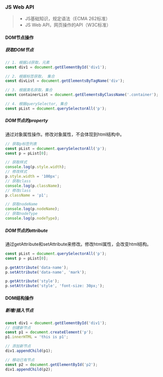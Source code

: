 ### JS Web API

> - JS基础知识，规定语法（ECMA 262标准）
> - JS Web API，网页操作的API（W3C标准）

#### DOM节点操作

##### 获取DOM节点

```javascript
// 1. 根据id获取，元素
const div1 = document.getElementById('div1');

// 2. 根据标签获取， 集合
const divList = document.getElementsByTagName('div');

// 3. 根据类名获取，集合
const containerList = document.getElementsByClassName('.container');

// 4. 根据querySelector, 集合
const pList = document.querySelectorAll('p');
```

##### DOM节点的property

通过对象属性操作。修改对象属性，不会体现到html结构中。

```javascript
// 获取p标签列表
const pList = document.querySelectorAll('p');
const p = pList[0]; 

// 获取样式
console.log(p.style.width);
// 修改样式
p.style.width = '100px';
// 获取class
console.log(p.className);
// 修改class
p.className = 'p1';

// 获取nodeName
console.log(p.nodeName);
// 获取nodeType
console.log(p.nodeType);
```

##### DOM节点的attribute

通过getAttribute和setAttribute来修改。修改html属性，会改变html结构。

```javascript
const pList = document.querySelectorAll('p');
const p = pList[0]; 

p.getAttribute('data-name');
p.setAttribute('data-name', 'mark');

p.getAttribute('style');
p.setAttribute('style', 'font-size: 30px;');
```


#### DOM结构操作

##### 新增/插入节点

```javascript
const div1 = document.getElementById('div1');
// 创建新节点
const p1 = document.createElement('p');
p1.innerHTML = 'this is p1';

// 添加新节点
div1.appendChild(p1);

// 移动已有节点
const p2 = document.getElementById('p2');
div1.appendChild(p2);
```
